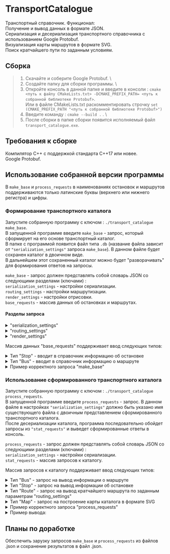 # TransportCatalogue

Транспортный справочник. Функционал: \
Получение и вывод данных в формате JSON. \
Сериализация и десериализация транспортного справочника с использованием Google Protobuf. \
Визуализация карты маршрутов в формате SVG. \
Поиск кратчайшего пути по заданным условиям. 

## Сборка

> 1. Скачайте и соберите Google Protobuf. \
> 2. Создайте папку для сборки программы. \
> 3. Откройте консоль в данной папке и введите в консоли : `cmake <путь к файлу CMakeLists.txt> -DCMAKE_PREFIX_PATH= <путь к собранной библиотеке Protobuf>`. \
> Или в файле CMakeLists.txt раскомментировать строчку `set (CMAKE_PREFIX_PATH "<путь к собранной библиотеке Protobuf>")`
> 4. Введите команду : `cmake --build .` . \
> 5. После сборки в папке сборки появится исполняемый файл `transport_catalogue.exe`.

## Требования к сборке

Компилятор С++ с поддержкой стандарта C++17 или новее. \
Google Protobuf. 

## Использование собранной версии программы

В `make_base` и `process_requests` в наименованиях остановок и маршрутов поддерживаются только латинские буквы (верхнего или нижнего регистра) и цифры.

### Формирование транспортного каталога

Запустите собранную программу с ключом : `./transport_catalogue make_base`.\
В запущенной программе введите `make_base` - запрос, который сформирует на его основе транспортный каталог. \
В папке с программой появится файл типа `.db` (название файла зависит от `"serialization_settings"` запроса `make_base`). В данном файле будет сохранен каталог в двоичном виде.\
В дальнейшем этот сохраненный каталог можно будет "разворачивать" для формирования ответов на запросы.

`make_base` - запрос должен представлять собой словарь JSON со следующими разделами (ключами) :\
`serialization_settings` - настройки сериализации.\
`routing_settings` - настройки маршрутизации. \
`render_settings` - настройки отрисовки. \
`base_requests` - массив данных об остановках и маршрутах.

#### Разделы запроса

<details>
  <summary>"serialization_settings"</summary>

```json
    "serialization_settings": {
          "file": "transport_catalogue.db" - наименование файла для сериализации
    }
```
</details>

<details>
  <summary>"routing_settings"</summary>

```json
    "routing_settings": {
        "bus_wait_time": 2, - время ожидания автобуса
        "bus_velocity": 30 - скорость автобуса
    }
```
</details>

<details>
  <summary>"render_settings"</summary>

```json
    "render_settings": {
        "width": 1200 - ширина изображения в пикселях
        "height": 500, - высота изображения в пикселях
        "padding": 50, - отступ краёв карты от границ SVG-документа
        "stop_radius": 5, - радиус окружностей, которыми обозначаются остановки
        "line_width": 14, - толщина линий, которыми рисуются автобусные маршруты
        "bus_label_font_size": 20, - размер текста, которым написаны названия автобусных маршрутов
        "bus_label_offset": [ - смещение надписи с названием маршрута относительно координат конечной остановки на карте
            7,
            15
        ],
        "stop_label_font_size": 18, - размер текста, которым отображаются названия остановок
        "stop_label_offset": [ - смещение названия остановки относительно её координат на карте
            7,
            -3
        ],
        "underlayer_color": [ - цвет подложки под названиями остановок и маршрутов
            255,
            255,
            255,
            0.85
        ],
        "underlayer_width": 3, - толщина подложки под названиями остановок и маршрутов
        "color_palette": [ - цветовая палитра. Непустой массив
            "green",
            [
                255,
                160,
                0
            ],
            "red"
        ]
    }

  Цвет может задаваться в трех форматах: в виде строки, rgb или rgba
```
</details>

Массив данных "base_requests" поддерживает ввод следующих типов:

<details>
  <summary>Тип "Stop" - вводит в справочник информацию об остановке </summary>

```json 
    {
        "type": "Stop", - наименование типа
        "name": "Lisa Chaikina street", - наименование остановки
        "latitude": 43.590317, - координаты
        "longitude": 39.746833, - координаты
        "road_distances": { - задание пользовательского расстояния до остановок (может быть пустым)
            "Elektroseti": 4300, - название остановки : расстояние
            "Dokuchaeva street": 2000 - название остановки : расстояние
        }
    }
```
</details>

<details>
  <summary>Тип "Bus" - вводит в справочник информацию о маршруте </summary>

```json 
  {
      "type": "Bus", - наименование типа
      "name": "14", - наименование маршрута
      "stops": [ - остановки маршрута
          "Lisa Chaikina street",
          "Elektroseti",
          "Riverskii most",
          "Hotel Sochi",
          "Kubanskaya street",
          "On demand",
          "Dokuchaeva street",
          "Lisa Chaikina street"
      ],
      "is_roundtrip": true - является ли маршрут круговым (true/false)
  }
```
</details>

<details>
  <summary>Пример корректного запроса "make_base" </summary>

```json 
    {
      "serialization_settings": {
          "file": "transport_catalogue.db"
      },
      "routing_settings": {
          "bus_wait_time": 2,
          "bus_velocity": 30
      },
      "render_settings": {
          "width": 1200,
          "height": 500,
          "padding": 50,
          "stop_radius": 5,
          "line_width": 14,
          "bus_label_font_size": 20,
          "bus_label_offset": [
              7,
              15
          ],
          "stop_label_font_size": 18,
          "stop_label_offset": [
              7,
              -3
          ],
          "underlayer_color": [
              255,
              255,
              255,
              0.85
          ],
          "underlayer_width": 3,
          "color_palette": [
              "green",
              [
                  255,
                  160,
                  0
              ],
              "red"
          ]
      },
      "base_requests": [
          {
              "type": "Bus",
              "name": "14",
              "stops": [
                  "Lisa Chaikina street",
                  "Elektroseti",
                  "Riverskii most",
                  "Hotel Sochi",
                  "Kubanskaya street",
                  "On demand",
                  "Dokuchaeva street",
                  "Lisa Chaikina street"
              ],
              "is_roundtrip": true
          },
          {
              "type": "Bus",
              "name": "24",
              "stops": [
                  "Dokuchaeva street",
                  "Parallel street",
                  "Elektroseti",
                  "Sanatorium Rodina"
              ],
              "is_roundtrip": false
          },
          {
              "type": "Bus",
              "name": "114",
              "stops": [
                  "Marine Station",
                  "Riverskii most"
              ],
              "is_roundtrip": false
          },
          {
              "type": "Stop",
              "name": "Lisa Chaikina street",
              "latitude": 43.590317,
              "longitude": 39.746833,
              "road_distances": {
                  "Elektroseti": 4300,
                  "Dokuchaeva street": 2000
              }
          },
          {
              "type": "Stop",
              "name": "Marine Station",
              "latitude": 43.581969,
              "longitude": 39.719848,
              "road_distances": {
                  "Riverskii most": 850
              }
          },
          {
              "type": "Stop",
              "name": "Elektroseti",
              "latitude": 43.598701,
              "longitude": 39.730623,
              "road_distances": {
                  "Sanatorium Rodina": 4500,
                  "Parallel street": 1200,
                  "Riverskii most": 1900
              }
          },
          {
              "type": "Stop",
              "name": "Riverskii most",
              "latitude": 43.587795,
              "longitude": 39.716901,
              "road_distances": {
                  "Marine Station": 850,
                  "Hotel Sochi": 1740
              }
          },
          {
              "type": "Stop",
              "name": "Hotel Sochi",
              "latitude": 43.578079,
              "longitude": 39.728068,
              "road_distances": {
                  "Kubanskaya street": 320
              }
          },
          {
              "type": "Stop",
              "name": "Kubanskaya street",
              "latitude": 43.578509,
              "longitude": 39.730959,
              "road_distances": {
                  "On demand": 370
              }
          },
          {
              "type": "Stop",
              "name": "On demand",
              "latitude": 43.579285,
              "longitude": 39.733742,
              "road_distances": {
                  "Dokuchaeva street": 600
              }
          },
          {
              "type": "Stop",
              "name": "Dokuchaeva street",
              "latitude": 43.585586,
              "longitude": 39.733879,
              "road_distances": {
                  "Parallel street": 1100
              }
          },
          {
              "type": "Stop",
              "name": "Parallel street",
              "latitude": 43.590041,
              "longitude": 39.732886,
              "road_distances": {}
          },
          {
              "type": "Stop",
              "name": "Sanatorium Rodina",
              "latitude": 43.601202,
              "longitude": 39.715498,
              "road_distances": {}
          }
      ]
  }
```
</details>

### Использование сформированного транспортного каталога

Запустите собранную программу с ключом : `./transport_catalogue process_requests`.\
В запущенной программе введите `process_requests` - запрос. В данном файле в настройках `"serialization_settings"` должно быть указано имя существующего файла с двоичным представлением сформированного транспортного каталога. \
После десериализации каталога, программа последовательно обойдет запросы из `"stat_requests"` и выведет сформированные ответы в консоль.

`process_requests` - запрос должен представлять собой словарь JSON со следующими разделами (ключами) :\
`serialization_settings` - настройки сериализации.\
`stat_requests` - массив запросов к каталогу.

Массив запросов к каталогу поддерживает ввод следующих типов:

<details>
  <summary>Тип "Bus" - запрос на вывод информации о маршруте </summary>

```json 
  {
      "id": 218563507, - id запроса
      "type": "Bus", - тип запроса
      "name": "14" - имя автобуса из справочника
  }
```
</details>

<details>
  <summary>Тип "Stop" - запрос на вывод информации об остановке </summary>

```json 
  {
      "id": 508658276, - id запроса
      "type": "Stop", - тип запроса
      "name": "Elektroseti" - имя остановки из справочника
  }
```
</details>

<details>
  <summary>Тип "Route" - запрос на вывод кратчайшего маршрута по заданным параметрам "routing_settings" </summary>

```json 
  {
      "id": 1964680131, - id запроса
      "type": "Route", - тип запроса
      "from": "Marine Station", - наименование остановки начала маршрута
      "to": "Parallel street" - наименование остановки конца маршрута
  }
```
</details>

<details>
  <summary>Тип "Map" - запрос на построение карты каталога в формате SVG </summary>

```json 
  {
      "id": 1359372752, - id запроса
      "type": "Map" - тип запроса
  }
```
</details>

<details>
  <summary>Пример корректного запроса "process_requests" </summary>

```json 
  {
      "serialization_settings": {
          "file": "transport_catalogue.db"
      },
      "stat_requests": [
          {
              "id": 218563507,
              "type": "Bus",
              "name": "14"
          },
          {
              "id": 508658276,
              "type": "Stop",
              "name": "Elektroseti"
          },
          {
              "id": 1964680131,
              "type": "Route",
              "from": "Marine Station",
              "to": "Parallel street"
          },
          {
              "id": 1359372752,
              "type": "Map"
          }
      ]
  }
```
</details>

<details>
  <summary>Пример вывода:</summary>

```json

```
</details>

## Планы по доработке

Обеспечить зарузку запросов `make_base` и `process_requests` из файлов .json и сохранение результатов в файл .json.

